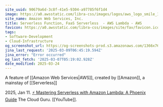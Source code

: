 ```yaml
---
site_uuid: 90679a6d-3c8f-41e5-9304-a97785f6f1d4
image: https://a0.awsstatic.com/libra-css/images/logos/aws_logo_smile_1200x630.png
site_name: Amazon Web Services, Inc.
title: Serverless Function, FaaS Serverless  - AWS Lambda - AWS
favicon: https://a0.awsstatic.com/libra-css/images/site/fav/favicon.ico
tags:
- Software-Development
- Cloud-Infrastructure
og_screenshot_url: https://og-screenshots-prod.s3.amazonaws.com/1366x768/80/false/375a4ccca26fc75007e16b3d46dcb76453c81bf5a23877c79c67ffdfe07a89e5.jpeg
jina_last_request: '2025-03-09T06:45:19.594Z'
jina_error: "Error occurred"
og_last_fetch: '2025-03-07T05:19:02.928Z'
date_modified: 2025-03-24
---
```




A feature of [[Amazon Web Services|AWS]], created by [[Amazon]], a mainstay of [[Serverless]]

2025, Jan 11. [⚡️ Mastering Serverless with Amazon Lambda: A Phoenix Guide](https://youtu.be/P8UY5c-rMXI?si=zwDL_US8JofJG5JJ) The Cloud Guru.  [[YouTube]].

